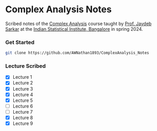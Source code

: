 # Complex Analysis Notes

Scribed notes of the [Complex Analysis](https://www.isibang.ac.in/~adean/infsys/database/Bmath/CA.html) course taught by [Prof. Jaydeb Sarkar](https://www.isibang.ac.in/~jay/) at the [Indian Statistical Institute, Bangalore](https://www.isibang.ac.in) in spring 2024.

### Get Started

```bash
git clone https://github.com/AWNathan1893/ComplexAnalysis_Notes
```

### Lecture Scribed

- [x] Lecture 1
- [x] Lecture 2
- [x] Lecture 3
- [x] Lecture 4
- [x] Lecture 5
- [ ] Lecture 6
- [ ] Lecture 7
- [x] Lecture 8
- [x] Lecture 9
